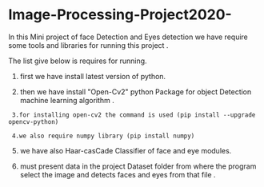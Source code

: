 # Image-Processing-Project2020-

In this Mini project of face Detection and Eyes detection we 
have require some tools and libraries for running this project .

The list give below is requires for running.
   1. first we have install latest version of python.

   2. then we have install "Open-Cv2" python Package for object Detection machine learning algorithm .

     3.for installing open-cv2 the command is used (pip install --upgrade opencv-python)

     4.we also require numpy library (pip install numpy)

   5. we have also Haar-casCade Classifier of face and eye modules.

   6. must present data in the project Dataset folder from where the program select the image and 
     detects faces and eyes from that file .

